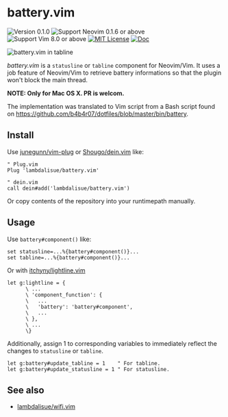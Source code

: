 battery.vim
==============================================================================
![Version 0.1.0](https://img.shields.io/badge/version-0.1.0-yellow.svg?style=flat-square)
![Support Neovim 0.1.6 or above](https://img.shields.io/badge/support-Neovim%200.1.6%20or%20above-green.svg?style=flat-square)
![Support Vim 8.0 or above](https://img.shields.io/badge/support-Vim%208.0.0%20or%20above-yellowgreen.svg?style=flat-square)
[![MIT License](https://img.shields.io/badge/license-MIT-blue.svg?style=flat-square)](LICENSE)
[![Doc](https://img.shields.io/badge/doc-%3Ah%20battery-orange.svg?style=flat-square)](doc/battery.txt)

![battery.vim in tabline](https://photos-6.dropbox.com/t/2/AABsMlzdOJ2vc2YukhntmqzxT5ogJXpd12a20mmhvjW8Bw/12/1529319/png/32x32/1/_/1/2/Screenshot%202016-10-22%2019.40.09.png/EIe6oQEYlYPs2gQgAigC/G4NUU0h7vuh7Ulnu1wgZobKIjFxsH7QmBaEhSIeWyZg?size=1024x768&size_mode=3)

*battery.vim* is a `statusline` or `tabline` component for Neovim/Vim.
It uses a job feature of Neovim/Vim to retrieve battery informations so that the plugin won't block the main thread.

**NOTE: Only for Mac OS X. PR is welcom.**

The implementation was translated to Vim script from a Bash script found on https://github.com/b4b4r07/dotfiles/blob/master/bin/battery.

Install
-------------------------------------------------------------------------------
Use [junegunn/vim-plug] or [Shougo/dein.vim] like:

```vim
" Plug.vim
Plug 'lambdalisue/battery.vim'

" dein.vim
call dein#add('lambdalisue/battery.vim')
```

Or copy contents of the repository into your runtimepath manually.

[junegunn/vim-plug]: https://github.com/junegunn/vim-plug
[Shougo/dein.vim]: https://github.com/Shougo/dein.vim


Usage
-------------------------------------------------------------------------------

Use `battery#component()` like:

```vim
set statusline=...%{battery#component()}...
set tabline=...%{battery#component()}...
```

Or with [itchyny/lightline.vim](https://github.com/itchyny/lightline.vim)

```vim
let g:lightline = {
      \ ...
      \ 'component_function': {
      \   ...
      \   'battery': 'battery#component',
      \   ...
      \ },
      \ ...
      \}
```

Additionally, assign 1 to corresponding variables to immediately reflect the
changes to `statusline` or `tabline`.

```vim
let g:battery#update_tabline = 1    " For tabline.
let g:battery#update_statusline = 1 " For statusline.
```


See also
-------------------------------------------------------------------------------

- [lambdalisue/wifi.vim](https://github.com/lambdalisue/wifi.vim)
